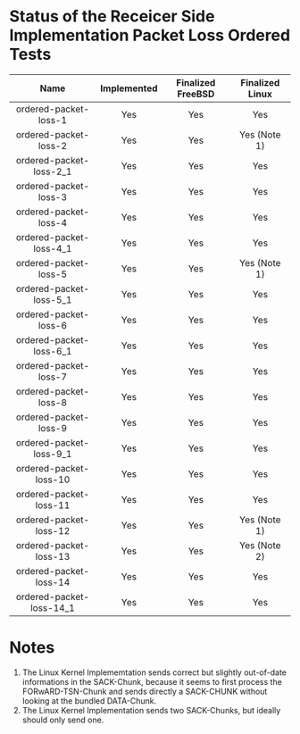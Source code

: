 # Status of the Receicer Side Implementation Packet Loss Ordered Tests

| Name                                           | Implemented   | Finalized FreeBSD   | Finalized Linux   |
| :--------------------------------------------: | :-----------: | :-----------------: | :---------------: |
| ordered-packet-loss-1                          | Yes           | Yes                 | Yes               |
| ordered-packet-loss-2                          | Yes           | Yes                 | Yes (Note 1)      |
| ordered-packet-loss-2_1                        | Yes           | Yes                 | Yes               |
| ordered-packet-loss-3                          | Yes           | Yes                 | Yes               |
| ordered-packet-loss-4                          | Yes           | Yes                 | Yes               |
| ordered-packet-loss-4_1                        | Yes           | Yes                 | Yes               |
| ordered-packet-loss-5                          | Yes           | Yes                 | Yes (Note 1)      |
| ordered-packet-loss-5_1                        | Yes           | Yes                 | Yes               |
| ordered-packet-loss-6                          | Yes           | Yes                 | Yes               |
| ordered-packet-loss-6_1                        | Yes           | Yes                 | Yes               |
| ordered-packet-loss-7                          | Yes           | Yes                 | Yes               |
| ordered-packet-loss-8                          | Yes           | Yes                 | Yes               |
| ordered-packet-loss-9                          | Yes           | Yes                 | Yes               |
| ordered-packet-loss-9_1                        | Yes           | Yes                 | Yes               |
| ordered-packet-loss-10                         | Yes           | Yes                 | Yes               |
| ordered-packet-loss-11                         | Yes           | Yes                 | Yes               |
| ordered-packet-loss-12                         | Yes           | Yes                 | Yes (Note 1)      |
| ordered-packet-loss-13                         | Yes           | Yes                 | Yes (Note 2)      |
| ordered-packet-loss-14                         | Yes           | Yes                 | Yes               |
| ordered-packet-loss-14_1                       | Yes           | Yes                 | Yes               |

# Notes
1. The Linux Kernel Implememtation sends correct but slightly out-of-date informations in the SACK-Chunk, because it seems
   to first process the FORwARD-TSN-Chunk and sends directly a SACK-CHUNK without looking at the bundled DATA-Chunk.
2. The Linux Kernel Implementation sends two SACK-Chunks, but ideally should only send one.
